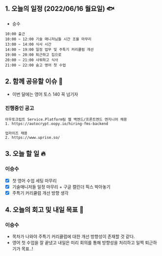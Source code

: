 ## 1. 오늘의 일정 (2022/06/16 월요일) 🐟

- 승수

```
10:00 출근
10:00 ~ 12:00 기술 매니저님들 시간 조율 마무리
13:00 ~ 14:00 식사 시간
14:00 ~ 19:00 일정 업무 및 주특기 커리큘럼 개선
19:00 ~ 20:00 퇴근하고 집으로
20:00 ~ 21:00 샤워하고 식사
21:00 ~ 22:00 숨고 영어 첫 수업
```

## 2. 함께 공유할 이슈 💌

- 이번 달에는 영어 토스 140 꼭 넘기자

### 진행중인 공고

```
아우토크립트 Service.Platform팀 웹 백엔드/프론트엔드 엔지니어 채용
1. https://autocrypt.oopy.io/hiring-fms-backend

업라이즈 채용
2. https://www.uprise.so/
```

## 3. 오늘 할 일 🔥

### 이승수

- [x] 첫 영어 수업 세팅 마무리
- [x] 기술매니저들 일정 마무리 + 구글 캘린더 픽스 박아놓기
- [x] 주특기 커리큘럼 개선 방향 생각

## 4. 오늘의 회고 및 내일 목표 🎈

### 이승수

- 목차가 나와야 주특기 커리큘럼에 대한 개선 방향성이 존재할 것 같다.
- 영어 첫 수업을 잘 끝냈고 내일은 미리 회의를 통해 방향성을 처리하고 일찍 퇴근하기가 목표..!
